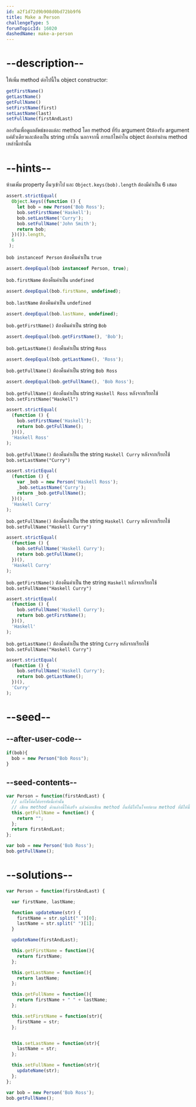 ```yaml
---
id: a2f1d72d9b908d0bd72bb9f6
title: Make a Person
challengeType: 5
forumTopicId: 16020
dashedName: make-a-person
---
```


# --description--

ให้เพิ่ม method ต่อไปนี้ใน object constructor:

```js
getFirstName()
getLastName()
getFullName()
setFirstName(first)
setLastName(last)
setFullName(firstAndLast)
```

ลองรันเพื่อดูผลลัพธ์ของแต่ละ method โดย method ที่รับ argument 0tต้องรับ argument แค่ตัวเดียวและต้องเป็น string เท่านั้น นอกจากนี้ การแก้ไขค่าใน object ต้องทำผ่าน method เหล่านี้เท่านั้น

# --hints--

ห้ามเพิ่ม property อื่นๆเข้าไป และ `Object.keys(bob).length` ต้องมีค่าเป็น 6 เสมอ

```js
assert.strictEqual(
  Object.keys((function () {
    let bob = new Person('Bob Ross');
    bob.setFirstName('Haskell');
    bob.setLastName('Curry');
    bob.setFullName('John Smith');
    return bob;
  })()).length,
  6
 );
```

`bob instanceof Person` ต้องคืนค่าเป็น `true`

```js
assert.deepEqual(bob instanceof Person, true);
```

`bob.firstName` ต้องคืนค่าเป็น `undefined`

```js
assert.deepEqual(bob.firstName, undefined);
```

`bob.lastName` ต้องคืนค่าเป็น `undefined`

```js
assert.deepEqual(bob.lastName, undefined);
```

`bob.getFirstName()` ต้องคืนค่าเป็น string `Bob`

```js
assert.deepEqual(bob.getFirstName(), 'Bob');
```

`bob.getLastName()` ต้องคืนค่าเป็น string `Ross`

```js
assert.deepEqual(bob.getLastName(), 'Ross');
```

`bob.getFullName()` ต้องคืนค่าเป็น string `Bob Ross`

```js
assert.deepEqual(bob.getFullName(), 'Bob Ross');
```

`bob.getFullName()` ต้องคืนค่าเป็น string `Haskell Ross` หลังจากเรียกใช้ `bob.setFirstName("Haskell")`

```js
assert.strictEqual(
  (function () {
    bob.setFirstName('Haskell');
    return bob.getFullName();
  })(),
  'Haskell Ross'
);
```

`bob.getFullName()` ต้องคืนค่าเป็น the string `Haskell Curry` หลังจากเรียกใช้ `bob.setLastName("Curry")`

```js
assert.strictEqual(
  (function () {
    var _bob = new Person('Haskell Ross');
    _bob.setLastName('Curry');
    return _bob.getFullName();
  })(),
  'Haskell Curry'
);
```

`bob.getFullName()` ต้องคืนค่าเป็น the string `Haskell Curry` หลังจากเรียกใช้ `bob.setFullName("Haskell Curry")`

```js
assert.strictEqual(
  (function () {
    bob.setFullName('Haskell Curry');
    return bob.getFullName();
  })(),
  'Haskell Curry'
);
```

`bob.getFirstName()` ต้องคืนค่าเป็น the string `Haskell` หลังจากเรียกใช้ `bob.setFullName("Haskell Curry")`

```js
assert.strictEqual(
  (function () {
    bob.setFullName('Haskell Curry');
    return bob.getFirstName();
  })(),
  'Haskell'
);
```

`bob.getLastName()` ต้องคืนค่าเป็น the string `Curry` หลังจากเรียกใช้ `bob.setFullName("Haskell Curry")`

```js
assert.strictEqual(
  (function () {
    bob.setFullName('Haskell Curry');
    return bob.getLastName();
  })(),
  'Curry'
);
```

# --seed--

## --after-user-code--

```js
if(bob){
  bob = new Person("Bob Ross");
}
```

## --seed-contents--

```js
var Person = function(firstAndLast) {
  // แก้ไขโค้ดใต้บรรทัดนี้เท่านั้น
  // เขียน method ด้านล่างนี้ให้เสร็จ แล้วค่อยเขียน method อื่นที่มีให้ในโจทย์ตาม method ที่มีให้นี้
  this.getFullName = function() {
    return "";
  };
  return firstAndLast;
};

var bob = new Person('Bob Ross');
bob.getFullName();
```

# --solutions--

```js
var Person = function(firstAndLast) {

  var firstName, lastName;

  function updateName(str) {
    firstName = str.split(" ")[0];
    lastName = str.split(" ")[1];
  }

  updateName(firstAndLast);

  this.getFirstName = function(){
    return firstName;
  };

  this.getLastName = function(){
    return lastName;
  };

  this.getFullName = function(){
    return firstName + " " + lastName;
  };

  this.setFirstName = function(str){
    firstName = str;
  };


  this.setLastName = function(str){
    lastName = str;
  };

  this.setFullName = function(str){
    updateName(str);
  };
};

var bob = new Person('Bob Ross');
bob.getFullName();
```

